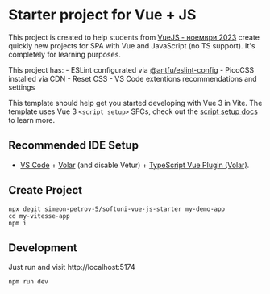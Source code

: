 # Starter project for Vue + JS

This project is created to help students from [VueJS - ноември 2023](https://softuni.bg/trainings/4320/vuejs-november-2023) create quickly new projects for SPA with Vue and JavaScript (no TS support). It's completely for learning purposes.

This project has:
    - ESLint configurated via [@antfu/eslint-config](https://github.com/antfu/eslint-config)
    - PicoCSS installed via CDN
    - Reset CSS
    - VS Code extentions recommendations and settings

This template should help get you started developing with Vue 3 in Vite. The template uses Vue 3 `<script setup>` SFCs, check out the [script setup docs](https://v3.vuejs.org/api/sfc-script-setup.html#sfc-script-setup) to learn more.

## Recommended IDE Setup

- [VS Code](https://code.visualstudio.com/) + [Volar](https://marketplace.visualstudio.com/items?itemName=Vue.volar) (and disable Vetur) + [TypeScript Vue Plugin (Volar)](https://marketplace.visualstudio.com/items?itemName=Vue.vscode-typescript-vue-plugin).

## Create Project

```
npx degit simeon-petrov-5/softuni-vue-js-starter my-demo-app
cd my-vitesse-app
npm i
```

## Development
Just run and visit http://localhost:5174

```
npm run dev
```
